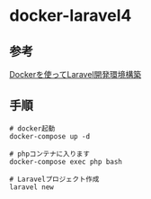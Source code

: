 # docker-laravel4

## 参考
[Dockerを使ってLaravel開発環境構築][link1]

## 手順
```
# docker起動
docker-compose up -d

# phpコンテナに入ります
docker-compose exec php bash

# Laravelプロジェクト作成
laravel new
```


[link1]:https://qiita.com/A-Kira/items/1c55ef689c0f91420e81